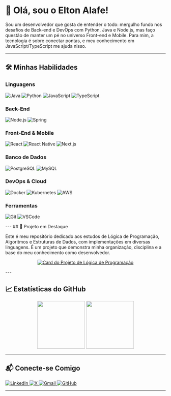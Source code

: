 # 👋 Olá, sou o Elton Alafe!

Sou um desenvolvedor que gosta de entender o todo: mergulho fundo nos desafios de Back-end e DevOps com Python, Java e Node.js, mas faço questão de manter um pé no universo Front-end e Mobile. Para mim, a tecnologia é sobre conectar pontas, e meu conhecimento em JavaScript/TypeScript me ajuda nisso.

---

## 🛠️ Minhas Habilidades

### Linguagens
<p align="left">
  <img src="https://img.shields.io/badge/Java-ED8B00?style=for-the-badge&logo=openjdk&logoColor=white" alt="Java"/>
  <img src="https://img.shields.io/badge/Python-3776AB?style=for-the-badge&logo=python&logoColor=white" alt="Python"/>
  <img src="https://img.shields.io/badge/JavaScript-F7DF1E?style=for-the-badge&logo=javascript&logoColor=black" alt="JavaScript"/>
  <img src="https://img.shields.io/badge/TypeScript-3178C6?style=for-the-badge&logo=typescript&logoColor=white" alt="TypeScript"/>
</p>

### Back-End
<p align="left">
  <img src="https://img.shields.io/badge/Node.js-339933?style=for-the-badge&logo=nodedotjs&logoColor=white" alt="Node.js"/>
  <img src="https://img.shields.io/badge/Spring-6DB33F?style=for-the-badge&logo=spring&logoColor=white" alt="Spring"/>
</p>

### Front-End & Mobile
<p align="left">
  <img src="https://img.shields.io/badge/React-61DAFB?style=for-the-badge&logo=react&logoColor=black" alt="React"/>
  <img src="https://img.shields.io/badge/React_Native-61DAFB?style=for-the-badge&logo=react&logoColor=black" alt="React Native"/>
  <img src="https://img.shields.io/badge/Next.js-000000?style=for-the-badge&logo=nextdotjs&logoColor=white" alt="Next.js"/>
</p>

### Banco de Dados
<p align="left">
  <img src="https://img.shields.io/badge/PostgreSQL-4169E1?style=for-the-badge&logo=postgresql&logoColor=white" alt="PostgreSQL"/>
  <img src="https://img.shields.io/badge/MySQL-4479A1?style=for-the-badge&logo=mysql&logoColor=white" alt="MySQL"/>
</p>

### DevOps & Cloud
<p align="left">
  <img src="https://img.shields.io/badge/Docker-2496ED?style=for-the-badge&logo=docker&logoColor=white" alt="Docker"/>
  <img src="https://img.shields.io/badge/Kubernetes-326CE5?style=for-the-badge&logo=kubernetes&logoColor=white" alt="Kubernetes"/>
  <img src="https://img.shields.io/badge/Amazon_AWS-232F3E?style=for-the-badge&logo=amazonaws&logoColor=white" alt="AWS"/>
</p>

### Ferramentas
<p align="left">
  <img src="https://img.shields.io/badge/GIT-E44C30?style=for-the-badge&logo=git&logoColor=white" alt="Git"/>
  <img src="https://img.shields.io/badge/Visual_Studio_Code-007ACC?style=for-the-badge&logo=visualstudiocode&logoColor=white" alt="VSCode"/>
</p>  
---
## 🚀 Projeto em Destaque

Este é meu repositório dedicado aos estudos de Lógica de Programação, Algoritmos e Estruturas de Dados, com implementações em diversas linguagens. É um projeto que demonstra minha organização, disciplina e a base do meu conhecimento como desenvolvedor.

<p align="center">
  <a href="https://github.com/eltonalafe/logica-programacao-multilang" target="_blank">
    <img src="https://github-readme-stats.vercel.app/api/pin/?username=eltonalafe&repo=logica-programacao-multilang&theme=dark" alt="Card do Projeto de Lógica de Programação"/>
  </a>
</p>
---

## 📈 Estatísticas do GitHub

<p align="center">
  <img height="150em" src="https://github-readme-stats.vercel.app/api?username=eltonalafe&show_icons=true&theme=dark&include_all_commits=true&count_private=true"/>
  <img height="150em" src="https://github-readme-stats.vercel.app/api/top-langs/?username=eltonalafe&layout=compact&langs_count=6&theme=dark"/>
</p>

---

## 📬 Conecte-se Comigo

<p align="left">
  <a href="https://www.linkedin.com/in/elton-alafe-7310891a6" target="_blank">
    <img src="https://img.shields.io/badge/LinkedIn-0077B5?style=for-the-badge&logo=linkedin&logoColor=white" alt="LinkedIn"/>
  </a>
  <a href="https://twitter.com/EltonAlafe" target="_blank">
    <img src="https://img.shields.io/badge/X-000?style=for-the-badge&logo=x&logoColor=white" alt="X"/>
  </a>
  <a href="mailto:eltonalafe@gmail.com" target="_blank">
    <img src="https://img.shields.io/badge/Gmail-333333?style=for-the-badge&logo=gmail&logoColor=red" alt="Gmail"/>
  </a>
  <a href="https://github.com/eltonalafe" target="_blank">
    <img src="https://img.shields.io/badge/GitHub-100000?style=for-the-badge&logo=github&logoColor=white" alt="GitHub"/>
  </a>
</p>

---
